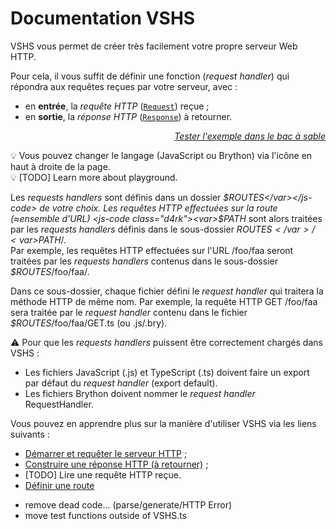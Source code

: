 <!DOCTYPE html>
<html lang="fr">
    <head>
        <meta charset="utf8"/>
        <title>VSHS</title>
        <!--
        <meta name="theme-color" media="(prefers-color-scheme: light)" content="cyan" />
        <meta name="theme-color" media="(prefers-color-scheme: dark)" content="black" />
        -->
        <meta name="color-scheme" content="dark light">
        <meta name="viewport" content="width=device-width, initial-scale=1"/>
        <link   href="./index.css"  rel="stylesheet" blocking="render">
        <script type="text/javascript" src="https://cdnjs.cloudflare.com/ajax/libs/brython/3.13.0/brython.min.js"></script>
        <script  src="./index.js"  type="module"     blocking="render" async></script>
    </head>
    <body>
        <main>

# Documentation VSHS

VSHS vous permet de créer très facilement votre propre serveur Web HTTP.

Pour cela, il vous suffit de définir une fonction (*request handler*) qui répondra aux requêtes reçues par votre serveur, avec :
- en **entrée**, la *requête HTTP* ([`Request`](https://developer.mozilla.org/fr/docs/Web/API/Request)) reçue ;
- en **sortie**, la *réponse HTTP* ([`Response`](https://developer.mozilla.org/fr/docs/Web/API/Response)) à retourner.


<vshs-playground name="echo (url)" show="index.code,output">
</vshs-playground>
<div style="text-align:right"><a href="../../playground/?example=echo (url)"><i>Tester l'exemple dans le bac à sable</i></a></div>

💡 Vous pouvez changer le langage (JavaScript ou Brython) via l'icône en haut à droite de la page.<br/>
💡 [TODO] Learn more about playground.

Les *requests handlers* sont définis dans un dossier <js-code class="d4rk"><var>$ROUTES</var></js-code> de votre choix. Les requêtes HTTP effectuées sur la route (≈ensemble d'URL) <js-code class="d4rk"><var>$PATH</var></js-code> sont alors traitées par les *requests handlers* définis dans le sous-dossier <js-code class="d4rk"><var>$ROUTES</var>/<var>$PATH</var>/</js-code>.<br/>
Par exemple, les requêtes HTTP effectuées sur l'URL <js-code class="d4rk">/foo/faa</js-code> seront traitées par les *requests handlers* contenus dans le sous-dossier <js-code class="d4rk"><var>$ROUTES</var>/foo/faa/</js-code>.

Dans ce sous-dossier, chaque fichier défini le *request handler* qui traitera la méthode HTTP de même nom.
Par exemple, la requête HTTP <js-code>GET /foo/faa</js-code> sera traitée par le *request handler* contenu dans le fichier <js-code class="d4rk"><var>$ROUTES</var>/foo/faa/GET.ts</js-code> (ou <js-code>.js</js-code>/<js-code>.bry</js-code>).

⚠ Pour que les *requests handlers* puissent être correctement chargés dans VSHS :
- Les fichiers JavaScript (.js) et TypeScript (.ts) doivent faire un export par défaut du *request handler* (<j-code>export default</js-code>).
- Les fichiers Brython doivent nommer le *request handler* <py-code>RequestHandler</py-code>.

Vous pouvez en apprendre plus sur la manière d'utiliser VSHS via les liens suivants :
- [Démarrer et requêter le serveur HTTP](./server) ;
- [Construire une réponse HTTP (à retourner)](./response) ;
- [TODO] Lire une requête HTTP reçue.
- [Définir une route](./routes)

+ remove dead code... (parse/generate/HTTP Error)
+ move test functions outside of VSHS.ts

</main>
    </body>
</html>
